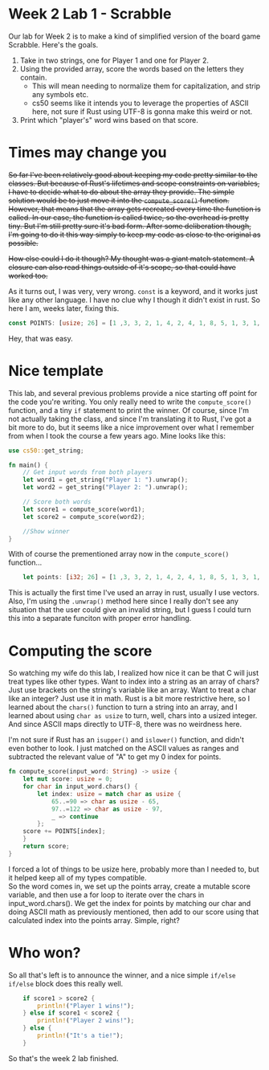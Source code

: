 Week 2 Lab 1 - Scrabble
===
Our lab for Week 2 is to make a kind of simplified version of the board game Scrabble. Here's the goals.
1. Take in two strings, one for Player 1 and one for Player 2.
2. Using the provided array, score the words based on the letters they contain.
    * This will mean needing to normalize them for capitalization, and strip any symbols etc.
    * cs50 seems like it intends you to leverage the properties of ASCII here, not sure if Rust using UTF-8 is gonna make this weird or not.
3. Print which "player's" word wins based on that score.

# Times may change you
~~So far I've been relatively good about keeping my code pretty similar to the classes. But because of Rust's lifetimes and scope constraints on variables, I have to decide what to do about the array they provide. The simple solution would be to just move it into the `compute_score()` function. However, that means that the array gets recreated every time the function is called. In our case, the function is called twice, so the overhead is pretty tiny. But I'm still pretty sure it's bad form. After some deliberation though, I'm going to do it this way simply to keep my code as close to the original as possible.~~

~~How else could I do it though? My thought was a giant match statement. A closure can also read things outside of it's scope, so that could have worked too.~~

As it turns out, I was very, very wrong. `const` is a keyword, and it works just like any other language. I have no clue why I though it didn't exist in rust. So here I am, weeks later, fixing this.

```rust
const POINTS: [usize; 26] = [1 ,3, 3, 2, 1, 4, 2, 4, 1, 8, 5, 1, 3, 1, 1, 3, 10, 1, 1, 1, 1, 4, 4, 8, 4, 10];
```
Hey, that was easy.


# Nice template
This lab, and several previous problems provide a nice starting off point for the code you're writing. You only really need to write the `compute_score()` function, and a tiny `if` statement to print the winner. Of course, since I'm not actually taking the class, and since I'm translating it to Rust, I've got a bit more to do, but it seems like a nice improvement over what I remember from when I took the course a few years ago.
Mine looks like this:
```rust
use cs50::get_string;

fn main() {
    // Get input words from both players
    let word1 = get_string("Player 1: ").unwrap();
    let word2 = get_string("Player 2: ").unwrap();

    // Score both words
    let score1 = compute_score(word1);
    let score2 = compute_score(word2);

    //Show winner
}
```
With of course the prementioned array now in the `compute_score()` function...
```rust
    let points: [i32; 26] = [1 ,3, 3, 2, 1, 4, 2, 4, 1, 8, 5, 1, 3, 1, 1, 3, 10, 1, 1, 1, 1, 4, 4, 8, 4, 10];
```

This is actually the first time I've used an array in rust, usually I use vectors.  
Also, I'm using the `.unwrap()` method here since I really don't see any situation that the user could give an invalid string, but I guess I could turn this into a separate funciton with proper error handling.

# Computing the score
So watching my wife do this lab, I realized how nice it can be that C will just treat types like other types. Want to index into a string as an array of chars? Just use brackets on the string's variable like an array. Want to treat a char like an integer? Just use it in math. Rust is a bit more restrictive here, so I learned about the `chars()` function to turn a string into an array, and I learned about using `char as usize` to turn, well, chars into a usized integer. And since ASCII maps directly to UTF-8, there was no weirdness here.

I'm not sure if Rust has an `isupper()` and `islower()` function, and didn't even bother to look. I just matched on the ASCII values as ranges and subtracted the relevant value of "A" to get my 0 index for points. 

```rust
fn compute_score(input_word: String) -> usize {
    let mut score: usize = 0;
    for char in input_word.chars() {
        let index: usize = match char as usize {
            65..=90 => char as usize - 65,
            97..=122 => char as usize - 97,
            _ => continue
        };
    score += POINTS[index];
    }
    return score;
}
```
I forced a lot of things to be usize here, probably more than I needed to, but it helped keep all of my types compatible.  
So the word comes in, we set up the points array, create a mutable score variable, and then use a for loop to iterate over the chars in input_word.chars(). We get the index for points by matching our char and doing ASCII math as previously mentioned, then add to our score using that calculated index into the points array. Simple, right?

# Who won?
So all that's left is to announce the winner, and a nice simple `if/else if/else` block does this really well.
```rust
    if score1 > score2 {
        println!("Player 1 wins!");
    } else if score1 < score2 {
        println!("Player 2 wins!");
    } else {
        println!("It's a tie!");
    }
```
So that's the week 2 lab finished.